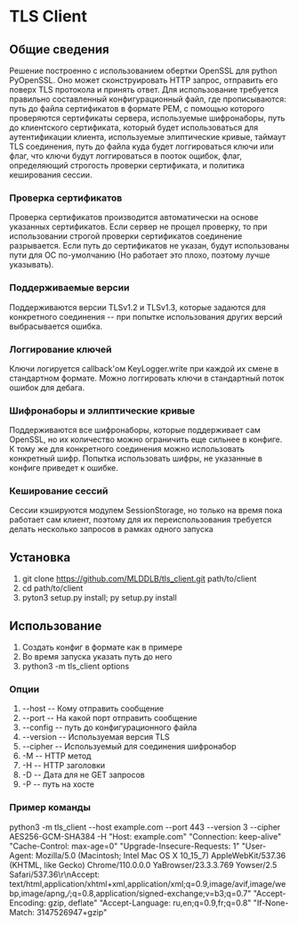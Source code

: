 # TLS Client

## Общие сведения

Решение построенно с использованием обертки OpenSSL для python PyOpenSSL. Оно может сконструировать HTTP запрос, отправить его поверх TLS протокола и принять ответ. Для использование требуется правильно составленный конфигурационный файл, где прописываются: путь до файла сертификатов в формате PEM, с помощью которого проверяются сертификаты сервера, используемые шифронаборы, путь до клиентского сертификата, который будет использоваться для аутентификации клиента, используемые элиптические кривые, таймаут TLS соединения, путь до файла куда будет логгироваться ключи или флаг, что ключи будут логгироваться в пооток ощибок, флаг, определяющий строгость проверки сертификата, и политика кеширования сессии.

### Проверка сертификатов

Проверка сертификатов производится автоматически на основе указанных сертификатов. Если сервер не прощел проверку, то при использовании строгой проверки сертификатов соединение разрывается. Если путь до сертификатов не указан, будут использованы пути для ОС по-умолчанию (Но работает это плохо, поэтому лучше указывать).

### Поддерживаемые версии

Поддерживаются версии TLSv1.2 и TLSv1.3, которые задаются для конкретного соединения -- при попытке использования других версий выбрасывается ошибка.

### Логгирование ключей

Ключи логируется callback'ом KeyLogger.write при каждой их смене в стандартном формате. Можно логгировать ключи в стандартный поток ошибок для дебага.

### Шифронаборы и эллиптические кривые

Поддерживаются все шифронаборы, которые поддерживает сам OpenSSL, но их количество можно ограничить еще сильнее в конфиге. К тому же для конкретного соединения можно использовать конкретный шифр. Попытка использовать шифры, не указанные в конфиге приведет к ошибке.

### Кеширование сессий

Сессии кэшируются модулем SessionStorage, но только на время пока работает сам клиент, поэтому для их переиспользования требуется делать несколько запросов в рамках одного запуска 

## Установка

1. git clone https://github.com/MLDDLB/tls_client.git path/to/client
2. cd path/to/client
3. pyton3 setup.py install; py setup.py install

## Использование

1. Cоздать конфиг в формате как в примере
2. Во время запуска указать путь до него
3. python3 -m tls_client options

### Опции

1. --host -- Кому отправить сообщение
2. --port -- На какой порт отправить сообщение
3. --config -- путь до конфигурационного файла
4. --version -- Используемая версия TLS
5. --cipher -- Используемый для соединения шифронабор
6. -M -- HTTP метод
7. -H -- HTTP заголовки
8. -D -- Дата для не GET запросов
9. -P -- путь на хосте

### Пример команды

python3 -m tls_client --host example.com --port 443 --version 3 --cipher AES256-GCM-SHA384 -H "Host: example.com" "Connection: keep-alive" "Cache-Control: max-age=0" "Upgrade-Insecure-Requests: 1" "User-Agent: Mozilla/5.0 (Macintosh; Intel Mac OS X 10_15_7) AppleWebKit/537.36 (KHTML, like Gecko) Chrome/110.0.0.0 YaBrowser/23.3.3.769 Yowser/2.5 Safari/537.36\r\nAccept: text/html,application/xhtml+xml,application/xml;q=0.9,image/avif,image/webp,image/apng,*/*;q=0.8,application/signed-exchange;v=b3;q=0.7" "Accept-Encoding: gzip, deflate" "Accept-Language: ru,en;q=0.9,fr;q=0.8" "If-None-Match: 3147526947+gzip"